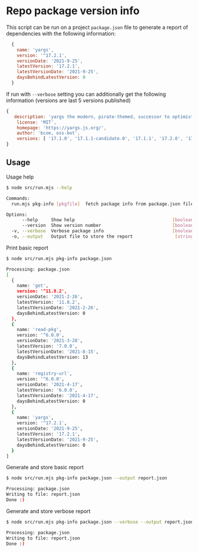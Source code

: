 # Repo package version info

This script can be run on a project `package.json` file to generate a report of dependencies with the following information:

```js
  {
    name: 'yargs',
    version: '^17.2.1',
    versionDate: '2021-9-25',
    latestVersion: '17.2.1',
    latestVersionDate: '2021-9-25',
    daysBehindLatestVersion: 0    
  }
```

If run with `--verbose` setting you can additionally get the following information (versions are last 5 versions published)

```js
{
   description: 'yargs the modern, pirate-themed, successor to optimist.',
    license: 'MIT',
    homepage: 'https://yargs.js.org/',
    author: 'bcoe, oss-bot',
    versions: [ '17.1.0', '17.1.1-candidate.0', '17.1.1', '17.2.0', '17.2.1' ]
}
```

## Usage

Usage help

```bash
$ node src/run.mjs --help

Commands:
  run.mjs pkg-info [pkgfile]  fetch package info from package.json file

Options:
      --help     Show help                                     [boolean]
      --version  Show version number                           [boolean]
  -v, --verbose  Verbose package info                          [boolean]
  -o, --output   Output file to store the report                [string]
  ```

Print basic report

```bash
$ node src/run.mjs pkg-info package.json

Processing: package.json
[
  {
    name: 'got',
    version: '^11.8.2',
    versionDate: '2021-2-26',
    latestVersion: '11.8.2',
    latestVersionDate: '2021-2-26',
    daysBehindLatestVersion: 0
  },
  {
    name: 'read-pkg',
    version: '^6.0.0',
    versionDate: '2021-3-28',
    latestVersion: '7.0.0',
    latestVersionDate: '2021-8-15',
    daysBehindLatestVersion: 13
  },
  {
    name: 'registry-url',
    version: '^6.0.0',
    versionDate: '2021-4-17',
    latestVersion: '6.0.0',
    latestVersionDate: '2021-4-17',
    daysBehindLatestVersion: 0
  },
  {
    name: 'yargs',
    version: '^17.2.1',
    versionDate: '2021-9-25',
    latestVersion: '17.2.1',
    latestVersionDate: '2021-9-25',
    daysBehindLatestVersion: 0
  }
]
```

Generate and store basic report

```bash
$ node src/run.mjs pkg-info package.json --output report.json

Processing: package.json
Writing to file: report.json
Done :)
```

Generate and store verbose report

```bash
$ node src/run.mjs pkg-info package.json --verbose --output report.json

Processing: package.json
Writing to file: report.json
Done :)

```
